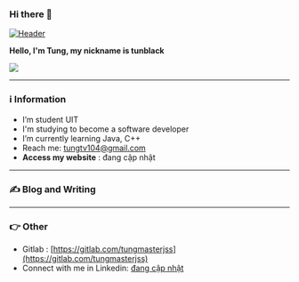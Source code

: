 ### Hi there 👋
[![Header](https://raw.githubusercontent.com/tunbl/tunblack/main/images/background2.png "Header")](https://some-url.dev/)

**Hello, I'm Tung, my nickname is tunblack**

![](https://komarev.com/ghpvc/?username=your-github-username&style=flat-square)

--- 
### ℹ️ Information
- I’m student UIT
- I'm studying to become a  software developer
- I’m currently learning Java, C++ 
- Reach me: [tungtv104@gmail.com](tungtv104@gmail.com)
- **Access my website** : đang cập nhật 

--- 
### ✍️ Blog and Writing

--- 
### 👉 Other
- Gitlab : [https://gitlab.com/tungmasterjss](https://gitlab.com/tungmasterjss)
- Connect with me in Linkedin: [đang cập nhật](https://www.linkedin.com/in/)
